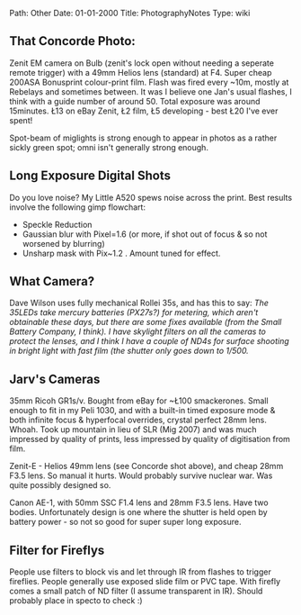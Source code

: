 Path: Other
Date: 01-01-2000
Title: PhotographyNotes
Type: wiki


That Concorde Photo:
--------------------

Zenit EM camera on Bulb (zenit's lock open without needing a seperate
remote trigger) with a 49mm Helios lens (standard) at F4. Super cheap
200ASA Bonusprint colour-print film. Flash was fired every \~10m, mostly
at Rebelays and sometimes between. It was I believe one Jan's usual
flashes, I think with a guide number of around 50. Total exposure was
around 15minutes. Ł13 on eBay Zenit, Ł2 film, Ł5 developing - best Ł20
I've ever spent!

Spot-beam of miglights is strong enough to appear in photos as a rather
sickly green spot; omni isn't generally strong enough.





Long Exposure Digital Shots
---------------------------

Do you love noise? My Little A520 spews noise across the print. Best
results involve the following gimp flowchart:

-   Speckle Reduction
-   Gaussian blur with Pixel=1.6 (or more, if shot out of focus & so not
    worsened by blurring)
-   Unsharp mask with Pix\~1.2 . Amount tuned for effect.





What Camera?
------------

Dave Wilson uses fully mechanical Rollei 35s, and has this to say: *The
35LEDs take mercury batteries (PX27s?) for metering, which aren't
obtainable these days, but there are some fixes available (from the
Small Battery Company, I think). I have skylight filters on all the
cameras to protect the lenses, and I think I have a couple of ND4s for
surface shooting in bright light with fast film (the shutter only goes
down to 1/500.*





Jarv's Cameras
--------------

35mm Ricoh GR1s/v. Bought from eBay for \~Ł100 smackerones. Small enough
to fit in my Peli 1030, and with a built-in timed exposure mode & both
infinite focus & hyperfocal overrides, crystal perfect 28mm lens. Whoah.
Took up mountain in lieu of SLR (Mig 2007) and was much impressed by
quality of prints, less impressed by quality of digitisation from film.

Zenit-E - Helios 49mm lens (see Concorde shot above), and cheap 28mm
F3.5 lens. So manual it hurts. Would probably survive nuclear war. Was
quite possibly designed so.

Canon AE-1, with 50mm SSC F1.4 lens and 28mm F3.5 lens. Have two bodies.
Unfortunately design is one where the shutter is held open by battery
power - so not so good for super super long exposure.





Filter for Fireflys
-------------------

People use filters to block vis and let through IR from flashes to
trigger fireflies. People generally use exposed slide film or PVC tape.
With firefly comes a small patch of ND filter (I assume transparent in
IR). Should probably place in specto to check :)

